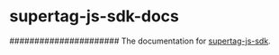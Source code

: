 # supertag-js-sdk-docs
######################
The documentation for [supertag-js-sdk](https://github.com/supertag/supertag-js-sdk).

